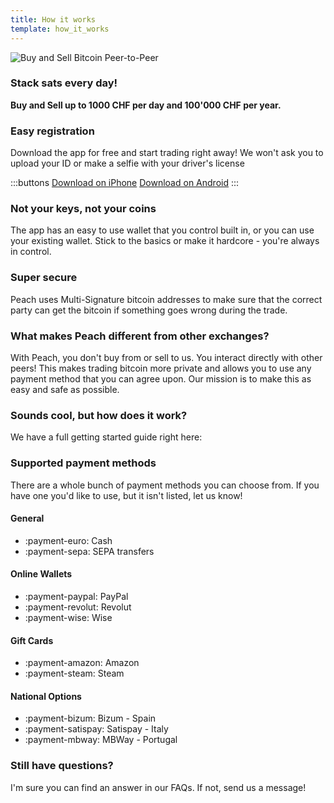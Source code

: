 ```yaml
---
title: How it works
template: how_it_works
---
```

<!-- teaser -->
![Buy and Sell Bitcoin Peer-to-Peer](/img/how-it-works/buy-and-sell-bitcoin-peer-to-peer.png)

### Stack sats <span>every day</span>!

**Buy and Sell up to 1000 CHF per day and 100'000 CHF per year.**

<!-- easy_registration -->
### Easy registration

Download the app for free and start trading right away! We won't ask you to upload your ID or make a selfie with your driver's license

:::buttons
[Download on iPhone]($iosUrl$)
[Download on Android]($androidUrl$)
:::

<!-- self_custody -->
### Not your keys, not your coins

The app has an easy to use wallet that you control built in, or you can use your existing wallet. Stick to the basics or make it hardcore - you're always in control.

<!-- security -->
### Super secure

Peach uses Multi-Signature bitcoin addresses to make sure that the correct party can get the bitcoin if something goes wrong during the trade.

<!-- difference -->
### What makes Peach different from other exchanges?

With Peach, you don't buy from or sell to us.
You interact directly with other peers!
This makes trading bitcoin more private and allows you to use any payment method that you can agree upon.
Our mission is to make this as easy and safe as possible.  

<!-- sounds_cool -->
### Sounds cool, but how does it work?

We have a full getting started guide right here:

<!-- payment_methods -->
### Supported payment methods

There are a whole bunch of payment methods you can choose from.
If you have one you'd like to use, but it isn't listed, let us know!

<!-- payment_methods_list -->
#### General

- :payment-euro: Cash
- :payment-sepa: SEPA transfers

#### Online Wallets

- :payment-paypal: PayPal
- :payment-revolut: Revolut
- :payment-wise: Wise

#### Gift Cards

- :payment-amazon: Amazon
- :payment-steam: Steam

#### National Options

- :payment-bizum: Bizum - Spain
- :payment-satispay: Satispay - Italy
- :payment-mbway: MBWay - Portugal

<!-- questions -->
### Still have questions?

I'm sure you can find an answer in our FAQs.
If not, send us a message!
